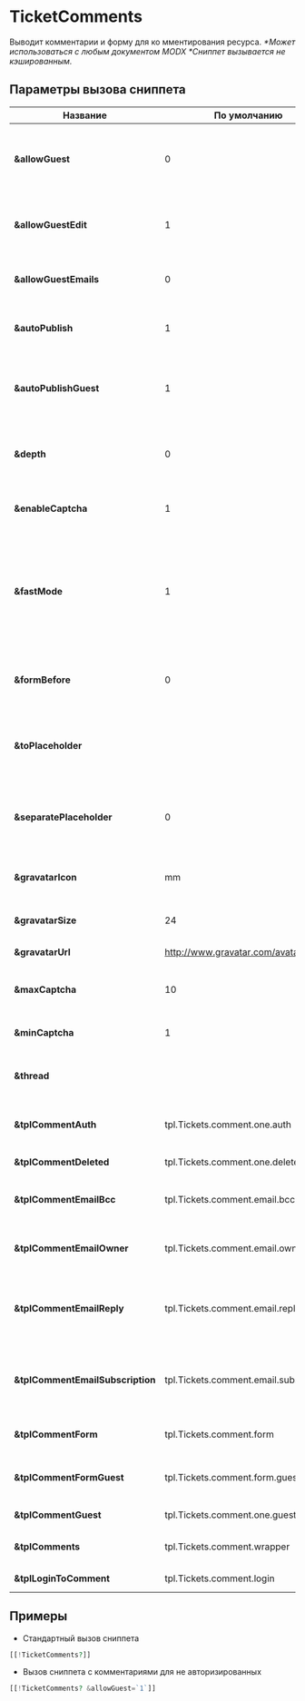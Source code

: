 # TicketComments

Выводит комментарии и форму для ко мментирования ресурса.
*\*Может использоваться с любым документом MODX*
*\*Сниппет вызывается не кэшированным.*

## Параметры вызова сниппета

| Название                         | По умолчанию                           | Описание                                                                                                                                                               |
| -------------------------------- | -------------------------------------- | ---------------------------------------------------------------------------------------------------------------------------------------------------------------------- |
| **&allowGuest**                  | 0                                      | Включить возможность комментирования для неавторизованных пользователей?                                                                                               |
| **&allowGuestEdit**              | 1                                      | Разрешать неавторизованным пользователям редактировать свои комментарии?                                                                                               |
| **&allowGuestEmails**            | 0                                      | Отправлять гостям почтовые уведомления об ответах?                                                                                                                     |
| **&autoPublish**                 | 1                                      | Автоматически публиковать все новые комментарии, без премодерации.                                                                                                     |
| **&autoPublishGuest**            | 1                                      | Автоматически публиковать все новые комментарии неавторизованных пользователей, без премодерации.                                                                      |
| **&depth**                       | 0                                      | Целое число, для указания максимальной глубины ветки комментариев.                                                                                                     |
| **&enableCaptcha**               | 1                                      | Включить защиту от спама для неавторизованных пользователей?                                                                                                           |
| **&fastMode**                    | 1                                      | Если включено - в чанк результата будут подставлены только значения из БД. Все необработанные теги MODX, такие как фильтры, вызов сниппетов и другие - будут вырезаны. |
| **&formBefore**                  | 0                                      | Расположить форму комментирования перед комментариями. По умолчанию - нет.                                                                                             |
| **&toPlaceholder**               |                                       | Не выводить результат работы сниппета, а поместить в плейсхолдер *toPlaceholder*                                                                                 |
| **&separatePlaceholder**                  | 0                                      | При параметре 1 вывести форму и комментарии в плейсхолдеры *toPlaceholder*_form, *toPlaceholder*_thread.                                                                                                                  |
| **&gravatarIcon**                | mm                                     | Если аватарка пользователя не найдена, грузить эту картинку на замену.                                                                                                 |
| **&gravatarSize**                | 24                                     | Размер загружаемого аватара                                                                                                                                            |
| **&gravatarUrl**                 | <http://www.gravatar.com/avatar/>      | Адрес для загрузки аватаров                                                                                                                                            |
| **&maxCaptcha**                  | 10                                     | Максимальное число для генерации кода защиты от спама.                                                                                                                 |
| **&minCaptcha**                  | 1                                      | Минимальное число для генерации кода защиты от спама.                                                                                                                  |
| **&thread**                      |                                        | Имя ветки комментариев. По умолчанию, "resource-[[*id]]".                                                                                                              |
| **&tplCommentAuth**              | tpl.Tickets.comment.one.auth           | Чанк комментария для показа авторизованному пользователю.                                                                                                              |
| **&tplCommentDeleted**           | tpl.Tickets.comment.one.deleted        | Чанк удалённого комментария.                                                                                                                                           |
| **&tplCommentEmailBcc**          | tpl.Tickets.comment.email.bcc          | Чанк для уведомления админов сайта о новом комментарии.                                                                                                                |
| **&tplCommentEmailOwner**        | tpl.Tickets.comment.email.owner        | Чанк для уведомления владельца тикета о новом комментарии.                                                                                                             |
| **&tplCommentEmailReply**        | tpl.Tickets.comment.email.reply        | Чанк для уведомления пользователя о том, что на его комментарий появился ответ.                                                                                        |
| **&tplCommentEmailSubscription** | tpl.Tickets.comment.email.subscription | Чанк для уведомления подписанного пользователя, что в теме появился новый комментарий.                                                                                 |
| **&tplCommentForm**              | tpl.Tickets.comment.form               | Чанк для формы добавления нового комментария.                                                                                                                          |
| **&tplCommentFormGuest**         | tpl.Tickets.comment.form.guest         | Чанк для формы добавления нового комментария гостям.                                                                                                                   |
| **&tplCommentGuest**             | tpl.Tickets.comment.one.guest          | Чанк комментария для показа гостям.                                                                                                                                    |
| **&tplComments**                 | tpl.Tickets.comment.wrapper            | Чанк обертка для всех комментариев страницы.                                                                                                                           |
| **&tplLoginToComment**           | tpl.Tickets.comment.login              | Чанк с требованием авторизоваться.                                                                                                                                     |

## Примеры

* Стандартный вызов сниппета
  
```php
[[!TicketComments?]]
```

* Вызов сниппета с комментариями для не авторизированных

```php
[[!TicketComments? &allowGuest=`1`]]
```
